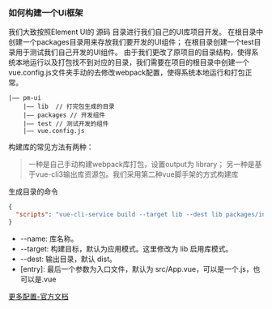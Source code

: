 ### 如何构建一个Ui框架

我们大致按照Element UI的 源码 目录进行我们自己的UI库项目开发。 在根目录中创建一个packages目录用来存放我们要开发的UI组件； 在根目录创建一个test目录用于测试我们自己开发的UI组件。
由于我们更改了原项目的目录结构，使得系统本地运行以及打包找不到对应的目录，我们需要在项目的根目录中创建一个vue.config.js文件夹手动的去修改webpack配置，使得系统本地运行和打包正常。

```
|—— pm-ui
    |—— lib  // 打完包生成的目录
    |—— packages // 开发组件
    |—— test // 测试开发的组件
    |—— vue.config.js 
```

构建库的常见方法有两种：

> 一种是自己手动构建webpack库打包，设置output为 library；
> 另一种是基于vue-cli3输出库资源包。我们采用第二种vue脚手架的方式构建库

生成目录的命令

```json
{
  "scripts": "vue-cli-service build --target lib --dest lib packages/index.js"
}
```

* --name: 库名称。
* --target: 构建目标，默认为应用模式。这里修改为 lib 启用库模式。
* --dest: 输出目录，默认 dist。
* [entry]: 最后一个参数为入口文件，默认为 src/App.vue，可以是一个.js，也可以是.vue

[更多配置-官方文档](https://cli.vuejs.org/zh/guide/build-targets.html#%E5%BA%93)
